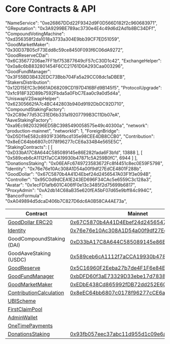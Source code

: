 # Core Contracts & API

"NameService": "0xe26867DDd22F9342d9F0D566D182f2c960683971", "GReputation": "0x3A9299BE789ac3730e4E4c49d6d2Ad1b8BC34DFf", "CompoundVotingMachine": "0xd356358f2da1018a3733a304E9bb39CF7ED51059", "GoodMarketMaker": "0x30D37B05cF73Edd8c59ce8450F093f6C06dA9272", "GoodReserveCDai": "0x6C35677206ae7FF1bf753877649cF57cC30D1c42", "ExchangeHelper": "0x0a8c6bB832801454F6CC21761D0A293Caa003296", "GoodFundManager": "0x3F55BD3B432EDC73Bbb704Fa5a29CC08dc1aDBEB", "StakersDistribution": "0x12D15EfC3c9661AD68209CD197D416BFd9B145f5", "ProtocolUpgrade": "0xfc918F32D89b7592Fbda5a0FbC7Eaa0c9a0d5d4a", "UniswapV2SwapHelper": "0x62305662fA7c4BC442803b940d9192DbDC92D710", "CompoundStakingFactory": "0x2C89e77d53C31ED6b331a19207799B3C11Db07eA", "AaveStakingFactory": "0xa9Ec98203296ED5BC3985490058575e49c40300a", "network": "production-mainnet", "networkId": 1, "ForeignBridge": "0xD5D11eE582c8931F336fbcd135e98CEE4DB8CCB0", "Contribution": "0x8eEC64bb6807c0178f96277cCE6a334B4e565E5C", "StakingContracts": \[ \[ "0xD33bA17C8A644C585089145e86E282fada6F3bfd", 13888 ], \[ "0x589ceb6cA1112f7aCCA19930b47871c5A259B0fC", 6944 ] ], "DonationsStaking": "0x06EAFc6749723583672Fc8f4451c8ec0E59F5798", "Identity": "0x76e76e10Ac308A1D54a00f9df27EdCE4801F288b", "GoodDollar": "0x67C5870b4A41D4Ebef24d2456547A03F1f3e094B", "Controller": "0x95C0d9dCEA1E243ED696F34CAc5e6559C3c128a3", "Avatar": "0x1ecFD1afb601C406fF0e13c3485f2d75699b6817", "ProxyAdmin": "0xA2db14C68aB35e620fEA5bF07d65e9bff84c994C", "BancorFormula": "0xA049894d5dcaD406b7C827D6dc6A0B58CA4AE73a",

| Contract                                                                                                            | Mainnet                                                                                                                                 | Fuse                                                                                                                                   | Source code                                                                                                                               |
| ------------------------------------------------------------------------------------------------------------------- | --------------------------------------------------------------------------------------------------------------------------------------- | -------------------------------------------------------------------------------------------------------------------------------------- | ----------------------------------------------------------------------------------------------------------------------------------------- |
| [GoodDollar ERC20](https://docs.gooddollar.org/smart-contracts-guide/core-contracts-and-api#gooddollar-gusd-erc-20) | [0x67C5870b4A41D4Ebef24d2456547A03F1f3e094B](https://etherscan.io/address/0x67C5870b4A41D4Ebef24d2456547A03F1f3e094B)                   | [0x495d133B938596C9984d462F007B676bDc57eCEC](https://explorer.fuse.io/address/0x495d133b938596c9984d462f007b676bdc57ecec)              | [GoodDollar.sol](https://github.com/GoodDollar/GoodContracts/blob/master/contracts/token/GoodDollar.sol)                                  |
| [Identity](https://docs.gooddollar.org/smart-contracts-guide/core-contracts-and-api#identity)                       | [0x76e76e10Ac308A1D54a00f9df27EdCE4801F288b](https://etherscan.io/address/0x76e76e10Ac308A1D54a00f9df27EdCE4801F288b)                   | [0xFa8d865A962ca8456dF331D78806152d3aC5B84F](https://explorer.fuse.io/address/0xFa8d865A962ca8456dF331D78806152d3aC5B84F)              | [Identity.sol](https://github.com/GoodDollar/GoodContracts/blob/master/contracts/identity/Identity.sol)                                   |
| GoodCompoundStaking (DAI)                                                                                           | [0xD33bA17C8A644C585089145e86E282fada6F3bfd](https://etherscan.io/address/0xD33bA17C8A644C585089145e86E282fada6F3bfd)                   |                                                                                                                                        | [GoodCompoundStaking.sol](https://github.com/GoodDollar/GoodProtocol/blob/master/contracts/staking/compound/GoodCompoundStaking.sol)      |
| GoodAaveStaking (USDC)                                                                                              | [0x589ceb6cA1112f7aCCA19930b47871c5A259B0fC](https://etherscan.io/address/0x589ceb6cA1112f7aCCA19930b47871c5A259B0fC)                   |                                                                                                                                        | [GoodAaveStaking.sol](https://github.com/GoodDollar/GoodProtocol/blob/master/contracts/staking/aave/GoodAaveStaking.sol)                  |
| [GoodReserve](https://docs.gooddollar.org/smart-contracts-guide/core-contracts-and-api#goodreserve)                 | [0x5C16960F2Eeba27b7de4F1F6e84E616C1977e070](https://etherscan.io/address/0x5C16960F2Eeba27b7de4F1F6e84E616C1977e070)                   |                                                                                                                                        | [GoodReserveCDai.sol](https://github.com/GoodDollar/GoodContracts/blob/master/stakingModel/contracts/GoodReserveCDai.sol)                 |
| [GoodFundManager](https://docs.gooddollar.org/smart-contracts-guide/core-contracts-and-api#goodfundmanager)         | [0xbDFD60f3aE73329D33ebe17d78383DEfd72643Ad](https://etherscan.io/address/0xbDFD60f3aE73329D33ebe17d78383DEfd72643Ad)                   |                                                                                                                                        | [GoodFundManager.sol](https://github.com/GoodDollar/GoodContracts/blob/master/stakingModel/contracts/GoodFundManager.sol)                 |
| [GoodMarketMaker](https://docs.gooddollar.org/smart-contracts-guide#goodmarketmaker)                                | [0xEDbE438Cd865992fDB72dd252E6055A71b02BE72](https://etherscan.io/address/0xEDbE438Cd865992fDB72dd252E6055A71b02BE72)                   |                                                                                                                                        | [GoodMarketMaker.sol](https://github.com/GoodDollar/GoodContracts/blob/master/stakingModel/contracts/GoodMarketMaker.sol)                 |
| [ContributionCalculation](../smart-contracts-guide/core-contracts-and-api.md)                                       | [0x8eEC64bb6807c0178f96277cCE6a334B4e565E5C](https://etherscan.io/address/0x8eEC64bb6807c0178f96277cCE6a334B4e565E5C)                   |                                                                                                                                        | [ContributionCalculation.sol](https://github.com/GoodDollar/GoodContracts/blob/master/stakingModel/contracts/ContributionCalculation.sol) |
| [UBIScheme](https://docs.gooddollar.org/smart-contracts-guide/core-contracts-and-api#ubischeme)                     |                                                                                                                                         | [0xD7aC544F8A570C4d8764c3AAbCF6870CBD960D0D](https://explorer.fuse.io/address/0xD7aC544F8A570C4d8764c3AAbCF6870CBD960D0D/transactions) | [UBIScheme.sol](https://github.com/GoodDollar/GoodContracts/blob/master/stakingModel/contracts/UBIScheme.sol)                             |
| [FirstClaimPool](https://docs.gooddollar.org/smart-contracts-guide/core-contracts-and-api#firstclaimpool)           |                                                                                                                                         | [0x18BcdF79A724648bF34eb06701be81bD072A2384](https://explorer.fuse.io/address/0x18BcdF79A724648bF34eb06701be81bD072A2384)              | [FirstClaimPool.sol](https://github.com/GoodDollar/GoodContracts/blob/master/stakingModel/contracts/FirstClaimPool.sol)                   |
| [AdminWallet](https://docs.gooddollar.org/smart-contracts-guide#adminwallet)                                        |                                                                                                                                         | [0x9F75dAcB77419b87f568d417eBc84346e134144E](https://explorer.fuse.io/address/0x9F75dAcB77419b87f568d417eBc84346e134144E)              | [AdminWallet.sol](https://github.com/GoodDollar/GoodContracts/blob/master/contracts/wallet/AdminWallet.sol)                               |
| [OneTimePayments](https://docs.gooddollar.org/smart-contracts-guide/core-contracts-and-api#onetimepayments)         |                                                                                                                                         | [0xd9Aa86e0Ddb932bD78ab8c71C1B98F83cF610Bd4](https://explorer.fuse.io/address/0xd9Aa86e0Ddb932bD78ab8c71C1B98F83cF610Bd4)              | [OneTimePayments.sol](https://github.com/GoodDollar/GoodContracts/blob/master/contracts/dao/schemes/OneTimePayments.sol)                  |
| [DonationsStaking](https://docs.gooddollar.org/smart-contracts-guide/core-contracts-and-api#donationsstaking)       | [0x93fb057eec37abc11d955d1c09e6a0d218f35cff](https://etherscan.io/address/0x93fb057eec37abc11d955d1c09e6a0d218f35cff#readProxyContract) |                                                                                                                                        | [DonationsStakinng.sol](https://github.com/GoodDollar/GoodContracts/blob/master/upgradables/contracts/staking/DonationsStaking.sol)       |
